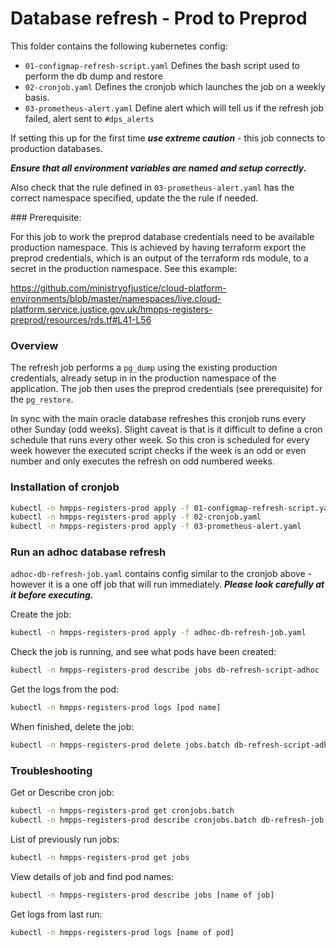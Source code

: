 # Database refresh - Prod to Preprod

This folder contains the following kubernetes config:

- `01-configmap-refresh-script.yaml` Defines the bash script used to perform the db dump and restore
- `02-cronjob.yaml` Defines the cronjob which launches the job on a weekly basis.
- `03-prometheus-alert.yaml` Define alert which will tell us if the refresh job failed, alert sent to `#dps_alerts`

If setting this up for the first time ***use extreme caution*** - this job connects to production databases.

***Ensure that all environment variables are named and setup correctly.***

Also check that the rule defined in `03-prometheus-alert.yaml` has the correct namespace specified, update the the rule if needed.

### Prerequisite:

For this job to work the preprod database credentials need to be available production namespace. This is achieved by having terraform export the preprod credentials, which is an output of the terraform rds module, to a secret in the production namespace.  See this example:

<https://github.com/ministryofjustice/cloud-platform-environments/blob/master/namespaces/live.cloud-platform.service.justice.gov.uk/hmpps-registers-preprod/resources/rds.tf#L41-L56>

### Overview

The refresh job performs a `pg_dump` using the existing production credentials, already setup in in the production namespace of the application.  The job then uses the preprod credentials (see prerequisite) for the `pg_restore`.

In sync with the main oracle database refreshes this cronjob runs every other Sunday (odd weeks).  Slight caveat is that is it difficult to define a cron schedule that runs every other week.  So this cron is scheduled for every week however the executed script checks if the week is an odd or even number and only executes the refresh on odd numbered weeks.

### Installation of cronjob

```bash
kubectl -n hmpps-registers-prod apply -f 01-configmap-refresh-script.yaml
kubectl -n hmpps-registers-prod apply -f 02-cronjob.yaml
kubectl -n hmpps-registers-prod apply -f 03-prometheus-alert.yaml
```

### Run an adhoc database refresh

```adhoc-db-refresh-job.yaml``` contains config similar to the cronjob above -  however it is a one off job that will run immediately.  ***Please look carefully at it before executing.***

Create the job:

```bash
kubectl -n hmpps-registers-prod apply -f adhoc-db-refresh-job.yaml
```

Check the job is running, and see what pods have been created:

```bash
kubectl -n hmpps-registers-prod describe jobs db-refresh-script-adhoc
```

Get the logs from the pod:

```bash
kubectl -n hmpps-registers-prod logs [pod name]
```

When finished, delete the job:

```bash
kubectl -n hmpps-registers-prod delete jobs.batch db-refresh-script-adhoc
```

### Troubleshooting

Get or Describe cron job:

```bash
kubectl -n hmpps-registers-prod get cronjobs.batch
kubectl -n hmpps-registers-prod describe cronjobs.batch db-refresh-job
```

List of previously run jobs:

```bash
kubectl -n hmpps-registers-prod get jobs
```

View details of job and find pod names:

```bash
kubectl -n hmpps-registers-prod describe jobs [name of job]
```

Get logs from last run:

```bash
kubectl -n hmpps-registers-prod logs [name of pod]
```
